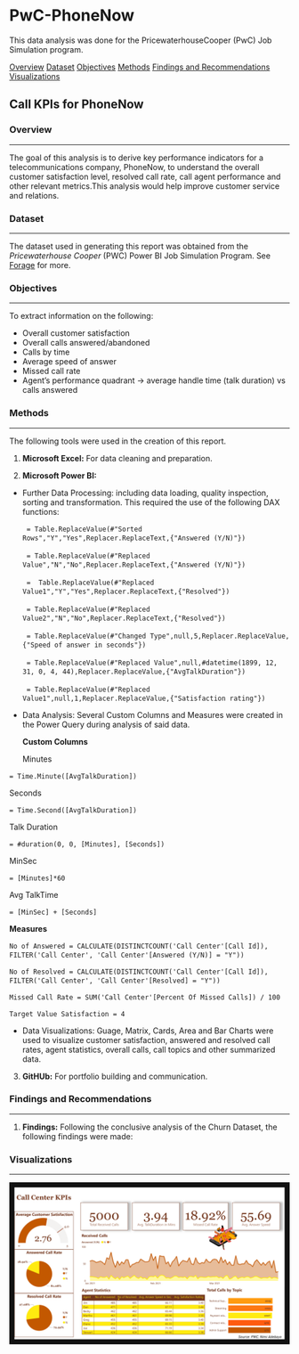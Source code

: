 # PwC-PhoneNow
This data analysis was done for the PricewaterhouseCooper (PwC) Job Simulation program.

[Overview](#overview)
[Dataset](#dataset)
[Objectives](#objectives)
[Methods](#methods)
[Findings and Recommendations](#findings-and-recommendations)
[Visualizations](#visualizations)

## Call KPIs for PhoneNow 
### Overview
---
The goal of this analysis is to derive key performance indicators for a telecommunications company, PhoneNow, to understand the overall customer satisfaction level, resolved call rate, call agent performance and other relevant metrics.This analysis would help improve customer service and relations.


### Dataset
---
The dataset used in generating this report was obtained from the _Pricewaterhouse Cooper_ (PWC) Power BI Job Simulation Program. See [Forage](https://www.theforage.com/virtual-experience/a87GpgE6tiku7q3gu/pw-c-switzerland/power-bi-cqxg/introduction) for more.


### Objectives
---
To extract information on the following:
   * Overall customer satisfaction
   * Overall calls answered/abandoned
   * Calls by time
   * Average speed of answer
   * Missed call rate
   * Agent’s performance quadrant -> average handle time (talk duration) vs calls answered


### Methods
---
The following tools were used in the creation of this report.
1. **Microsoft Excel:** For data cleaning and preparation.
       
2. **Microsoft Power BI:**
 * Further Data Processing: including data loading, quality inspection, sorting and transformation. This required the use of the following DAX functions:
   
      ```DAX
       = Table.ReplaceValue(#"Sorted Rows","Y","Yes",Replacer.ReplaceText,{"Answered (Y/N)"})
     
       = Table.ReplaceValue(#"Replaced Value","N","No",Replacer.ReplaceText,{"Answered (Y/N)"})

       =  Table.ReplaceValue(#"Replaced Value1","Y","Yes",Replacer.ReplaceText,{"Resolved"})
     
       = Table.ReplaceValue(#"Replaced Value2","N","No",Replacer.ReplaceText,{"Resolved"})
     
       = Table.ReplaceValue(#"Changed Type",null,5,Replacer.ReplaceValue,{"Speed of answer in seconds"})

       = Table.ReplaceValue(#"Replaced Value",null,#datetime(1899, 12, 31, 0, 4, 44),Replacer.ReplaceValue,{"AvgTalkDuration"})

       = Table.ReplaceValue(#"Replaced Value1",null,1,Replacer.ReplaceValue,{"Satisfaction rating"})
      ```

 * Data Analysis: Several Custom Columns and Measures were created in the Power Query during analysis of said data.
     
    **Custom Columns**
  
   Minutes
  ```DAX
  = Time.Minute([AvgTalkDuration])
  ```
   Seconds
  ```DAX
  = Time.Second([AvgTalkDuration])
  ```

  Talk Duration
  ```DAX
  = #duration(0, 0, [Minutes], [Seconds])
  ```

  MinSec
  ```DAX
  = [Minutes]*60
  ```

  Avg TalkTime
  ```DAX
  = [MinSec] + [Seconds]
  ```

  **Measures**

  ```DAX 
  No of Answered = CALCULATE(DISTINCTCOUNT('Call Center'[Call Id]), FILTER('Call Center', 'Call Center'[Answered (Y/N)] = "Y"))
  ```

  ```DAX 
  No of Resolved = CALCULATE(DISTINCTCOUNT('Call Center'[Call Id]), FILTER('Call Center', 'Call Center'[Resolved] = "Y"))
  ```

  ```DAX 
  Missed Call Rate = SUM('Call Center'[Percent Of Missed Calls]) / 100
  ```

  ```DAX 
  Target Value Satisfaction = 4
  ```


 * Data Visualizations: Guage, Matrix, Cards, Area and Bar Charts were used to visualize customer satisfaction, answered and resolved call rates, agent statistics, overall calls, call topics and other summarized data.

3. **GitHUb:** For portfolio building and communication.


### Findings and Recommendations
---
1. **Findings:** Following the conclusive analysis of the Churn Dataset, the following findings were made:


### Visualizations
---
![image](https://github.com/kayeneii/PwC-PhoneNow/blob/main/PWC_PhoneNow%20Call%20KPIs.png)
